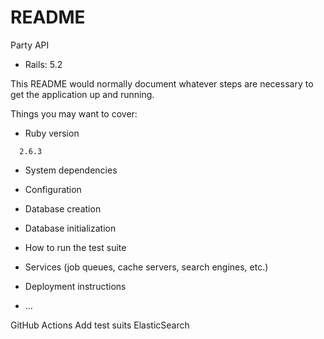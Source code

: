 # README

Party API

* Rails: 5.2

This README would normally document whatever steps are necessary to get the
application up and running.

Things you may want to cover:

- Ruby version

```
  2.6.3
```

- System dependencies

- Configuration

- Database creation

- Database initialization

- How to run the test suite

- Services (job queues, cache servers, search engines, etc.)

- Deployment instructions

- ...

GitHub Actions
Add test suits
ElasticSearch
